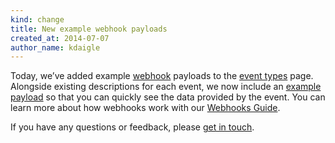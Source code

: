 ```yaml
---
kind: change
title: New example webhook payloads
created_at: 2014-07-07
author_name: kdaigle
---
```


Today, we’ve added example [webhook][webhooks] payloads to the [event types][event-types] page.
Alongside existing descriptions for each event, we now include an [example payload][full-payload]
so that you can quickly see the data provided by the event. You can learn more about how webhooks
work with our [Webhooks Guide][webhooks-guide].

If you have any questions or feedback, please [get in touch][get-in-touch].

[webhooks]: https://github.com/blog/1778-webhooks-level-up
[event-types]: /v3/activity/events/types/
[full-payload]: /v3/activity/events/types/#issuesevent
[webhooks-guide]: /webhooks/
[get-in-touch]: https://github.com/contact?form[subject]=Example+webhook+payloads

